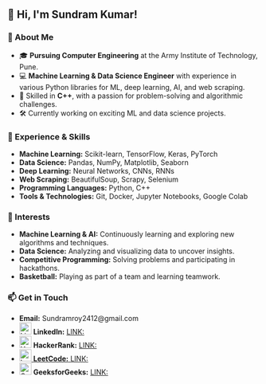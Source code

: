 <h2>👋 Hi, I'm Sundram Kumar!</h2>

<h3>🌟 About Me</h3>

<ul>
  <li>🎓 <b>Pursuing Computer Engineering</b> at the Army Institute of Technology, Pune.</li>
  <li>💻 <b>Machine Learning & Data Science Engineer</b> with experience in various Python libraries for ML, deep learning, AI, and web scraping.</li>
  <li>🔧 Skilled in <b>C++</b>, with a passion for problem-solving and algorithmic challenges.</li>
  <li>🛠️ Currently working on exciting ML and data science projects.</li>
</ul>

<h3>💼 Experience & Skills</h3>

<ul>
  <li><b>Machine Learning:</b> Scikit-learn, TensorFlow, Keras, PyTorch</li>
  <li><b>Data Science:</b> Pandas, NumPy, Matplotlib, Seaborn</li>
  <li><b>Deep Learning:</b> Neural Networks, CNNs, RNNs</li>
  <li><b>Web Scraping:</b> BeautifulSoup, Scrapy, Selenium</li>
  <li><b>Programming Languages:</b> Python, C++</li>
  <li><b>Tools & Technologies:</b> Git, Docker, Jupyter Notebooks, Google Colab</li>
</ul>

<h3>🌱 Interests</h3>

<ul>
  <li><b>Machine Learning & AI:</b> Continuously learning and exploring new algorithms and techniques.</li>
  <li><b>Data Science:</b> Analyzing and visualizing data to uncover insights.</li>
  <li><b>Competitive Programming:</b> Solving problems and participating in hackathons.</li>
  <li><b>Basketball:</b> Playing as part of a team and learning teamwork.</li>
</ul>

<h3>📫 Get in Touch</h3>

<ul>
  <li><b>Email:</b> Sundramroy2412@gmail.com</li>
  <li><img src="https://upload.wikimedia.org/wikipedia/commons/0/01/LinkedIn_Logo.svg" alt="LinkedIn" width="24" height="24"> <b>LinkedIn:</b> <a href="https://www.linkedin.com/in/sundram-kumar-24dec02/">LINK:</a></li>
  <li><img src="https://upload.wikimedia.org/wikipedia/commons/6/65/HackerRank_logo.png" alt="HackerRank" width="24" height="24"> <b>HackerRank:</b> <a href="https://www.hackerrank.com/profile/Sundram_Roy_21">LINK:</li>
  <li><img src="https://upload.wikimedia.org/wikipedia/commons/1/19/LeetCode_logo_black.png" alt="LeetCode" width="24" height="24"> <b>LeetCode:</b> <a href="https://leetcode.com/u/sundramroy2412/">LINK:</a></li>
  <li><img src="https://upload.wikimedia.org/wikipedia/commons/4/43/GeeksforGeeks.svg" alt="GeeksforGeeks" width="24" height="24"> <b>GeeksforGeeks:</b> <a href="https://www.geeksforgeeks.org/user/sundramrjjbd/">LINK:</a></li>
</ul>

